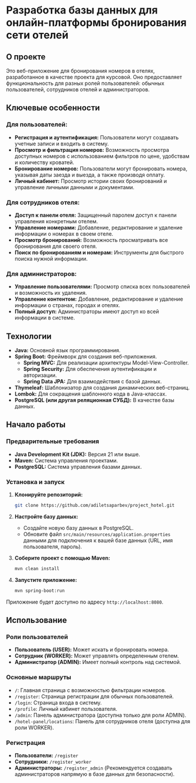 # Разработка базы данных для онлайн-платформы бронирования сети отелей

## О проекте

Это веб-приложение для бронирования номеров в отелях, разработанное в качестве проекта для курсовой. Оно предоставляет функциональность для разных ролей пользователей: обычных пользователей, сотрудников отелей и администраторов.

## Ключевые особенности

### Для пользователей:

  - **Регистрация и аутентификация:** Пользователи могут создавать учетные записи и входить в систему.
  - **Просмотр и фильтрация номеров:** Возможность просмотра доступных номеров с использованием фильтров по цене, удобствам и количеству кроватей.
  - **Бронирование номеров:** Пользователи могут бронировать номера, указывая даты заезда и выезда, а также производя оплату.
  - **Личный кабинет:** Просмотр истории своих бронирований и управление личными данными и документами.

### Для сотрудников отеля:

  - **Доступ к панели отеля:** Защищенный паролем доступ к панели управления конкретным отелем.
  - **Управление номерами:** Добавление, редактирование и удаление информации о номерах в своем отеле.
  - **Просмотр бронирований:** Возможность просматривать все бронирования для своего отеля.
  - **Поиск по бронированиям и номерам:** Инструменты для быстрого поиска нужной информации.

### Для администраторов:

  - **Управление пользователями:** Просмотр списка всех пользователей и возможность их удаления.
  - **Управление контентом:** Добавление, редактирование и удаление информации о странах, городах и отелях.
  - **Полный доступ:** Администраторы имеют доступ ко всей информации в системе.

## Технологии

  - **Java:** Основной язык программирования.
  - **Spring Boot:** Фреймворк для создания веб-приложения.
      - **Spring MVC:** Для реализации архитектуры Model-View-Controller.
      - **Spring Security:** Для обеспечения аутентификации и авторизации.
      - **Spring Data JPA:** Для взаимодействия с базой данных.
  - **Thymeleaf:** Шаблонизатор для создания динамических веб-страниц.
  - **Lombok:** Для сокращения шаблонного кода в Java-классах.
  - **PostgreSQL (или другая реляционная СУБД):** В качестве базы данных.

## Начало работы

### Предварительные требования

  - **Java Development Kit (JDK):** Версия 21 или выше.
  - **Maven:** Система управления проектами.
  - **PostgreSQL:** Система управления базами данных.

### Установка и запуск

1.  **Клонируйте репозиторий:**

    ```sh
    git clone https://github.com/adiletsaparbev/project_hotel.git
    ```

2.  **Настройте базу данных:**

      - Создайте новую базу данных в PostgreSQL.
      - Обновите файл `src/main/resources/application.properties` данными для подключения к вашей базе данных (URL, имя пользователя, пароль).

3.  **Соберите проект с помощью Maven:**

    ```sh
    mvn clean install
    ```

4.  **Запустите приложение:**

    ```sh
    mvn spring-boot:run
    ```

Приложение будет доступно по адресу `http://localhost:8080`.

## Использование

### Роли пользователей

  - **Пользователь (USER):** Может искать и бронировать номера.
  - **Сотрудник (WORKER):** Может управлять определенным отелем.
  - **Администратор (ADMIN):** Имеет полный контроль над системой.

### Основные маршруты

  - `/`: Главная страница с возможностью фильтрации номеров.
  - `/register`: Страница регистрации для обычных пользователей.
  - `/login`: Страница входа в систему.
  - `/profile`: Личный кабинет пользователя.
  - `/admin`: Панель администратора (доступна только для роли ADMIN).
  - `/hotel-panel/locations`: Панель для сотрудников отеля (доступна для роли WORKER).

### Регистрация

  - **Пользователи:** `/register`
  - **Сотрудники:** `/register_worker`
  - **Администраторы:** `/register_admin` (Рекомендуется создавать администраторов напрямую в базе данных для безопасности).

